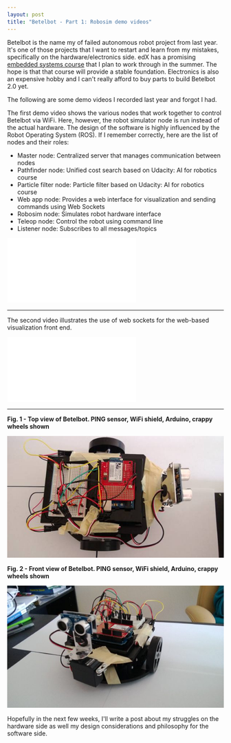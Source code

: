 ```yaml
---
layout: post
title: "Betelbot - Part 1: Robosim demo videos"
---
```


Betelbot is the name my of failed autonomous robot project from last year. It's one of those projects that I want to restart and learn from my mistakes, specifically on the hardware/electronics side. edX has a promising [embedded systems course](https://www.edx.org/course/utaustinx/utaustinx-ut-6-01x-embedded-systems-1172) that I plan to work through in the summer. The hope is that that course will provide a stable foundation. Electronics is also an expensive hobby and I can't really afford to buy parts to build Betelbot 2.0 yet.

The following are some demo videos I recorded last year and forgot I had.


The first demo video shows the various nodes that work together to control Betelbot via WiFi.  Here, however, the robot simulator node is run instead of the actual hardware. The design of the software is highly influenced by the Robot Operating System (ROS). If I remember correctly, here are the list of nodes and their roles:

- Master node: Centralized server that manages communication between nodes
- Pathfinder node: Unified cost search based on Udacity: AI for robotics course
- Particle filter node: Particle filter based on Udacity: AI for robotics course
- Web app node: Provides a web interface for visualization and sending commands using Web Sockets
- Robosim node: Simulates robot hardware interface
- Teleop node: Control the robot using command line
- Listener node: Subscribes to all messages/topics

<div class="iframe-container">
<iframe src="//player.vimeo.com/video/91270479?byline=0&amp;portrait=0&amp;color=ececec" frameborder="0" webkitallowfullscreen mozallowfullscreen allowfullscreen></iframe></div>

***

The second video illustrates the use of web sockets for the web-based visualization front end.

<div class="iframe-container">
<iframe src="//player.vimeo.com/video/91270481?byline=0&amp;portrait=0&amp;color=ececec" frameborder="0" webkitallowfullscreen mozallowfullscreen allowfullscreen></iframe></div>

***


**Fig. 1 - Top view of Betelbot. PING sensor, WiFi shield, Arduino, crappy wheels shown**

![Top view of Betelbot](/images/betelbot-top.jpg)


**Fig. 2 - Front view of Betelbot. PING sensor, WiFi shield, Arduino, crappy wheels shown**

![Front view of Betelbot](/images/betelbot-front.jpg)

Hopefully in the next few weeks, I'll write a post about my struggles on the hardware side as well my design considerations and philosophy for the software side.